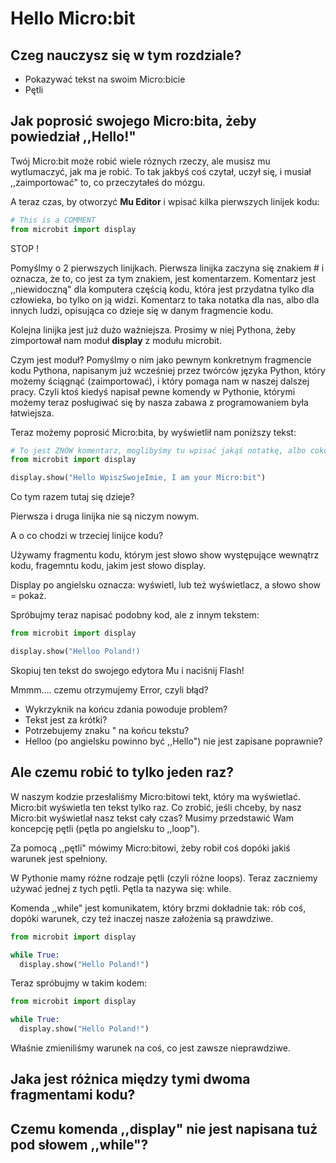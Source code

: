 # Hello Micro:bit

## Czeg nauczysz się w tym rozdziale?

* Pokazywać tekst na swoim Micro:bicie
* Pętli

## Jak poprosić swojego Micro:bita, żeby powiedział ,,Hello!"

Twój Micro:bit może robić wiele róznych rzeczy, ale musisz mu wytlumaczyć, jak ma je robić. To tak jakbyś coś czytał, uczył się, i musiał ,,zaimportować" to, co przeczytałeś do mózgu.

A teraz czas, by otworzyć **Mu Editor** i wpisać kilka pierwszych linijek kodu:

```python
# This is a COMMENT
from microbit import display
```

STOP !

Pomyślmy o 2 pierwszych linijkach. Pierwsza linijka zaczyna się znakiem # i oznacza, że to, co jest za tym znakiem, jest komentarzem. Komentarz jest ,,niewidoczną" dla komputera częścią kodu, która jest przydatna tylko dla człowieka, bo tylko on ją widzi. Komentarz to taka notatka dla nas, albo dla innych ludzi, opisująca co dzieje się w danym fragmencie kodu.

Kolejna linijka jest już dużo ważniejsza. Prosimy w niej Pythona, żeby zimportował nam moduł __display__ z modułu microbit.

Czym jest moduł? Pomyślmy o nim jako pewnym konkretnym fragmencie kodu Pythona, napisanym już wcześniej przez twórców języka Python, który możemy ściągnąć (zaimportować), i który pomaga nam w naszej dalszej pracy. Czyli ktoś kiedyś napisał pewne komendy w Pythonie, którymi możemy teraz posługiwać się by nasza zabawa z programowaniem była łatwiejsza.

Teraz możemy poprosić Micro:bita, by wyświetlił nam poniższy tekst:

```python
# To jest ZNÓW komentarz, moglibyśmy tu wpisać jakąś notatkę, albo cokolwiek innego, to widzi tylko człowiek
from microbit import display

display.show("Hello WpiszSwojeImie, I am your Micro:bit")
```

Co tym razem tutaj się dzieje?

Pierwsza i druga linijka nie są niczym nowym.

A o co chodzi w trzeciej linijce kodu?

Używamy fragmentu kodu, którym jest słowo show występujące wewnątrz kodu, fragemntu kodu, jakim jest słowo display.

Display po angielsku oznacza: wyświetl, lub też wyświetlacz, a słowo show = pokaż.

Spróbujmy teraz napisać podobny kod, ale z innym tekstem:

```python
from microbit import display

display.show("Helloo Poland!)
```

Skopiuj ten tekst do swojego edytora Mu i naciśnij Flash!

Mmmm.... czemu otrzymujemy Error, czyli błąd?

* Wykrzyknik na końcu zdania powoduje problem?
* Tekst jest za krótki?
* Potrzebujemy znaku " na końcu tekstu?
* Helloo (po angielsku powinno być ,,Hello") nie jest zapisane poprawnie?

## Ale czemu robić to tylko jeden raz?

W naszym kodzie przesłaliśmy Micro:bitowi tekt, który ma wyświetlać. Micro:bit wyświetla ten tekst tylko raz.
Co zrobić, jeśli chceby, by nasz Micro:bit wyświetlał nasz tekst cały czas? Musimy przedstawić Wam koncepcję pętli (pętla po angielsku to ,,loop").

Za pomocą ,,pętli" mówimy Micro:bitowi, żeby robił coś dopóki jakiś warunek jest spełniony.

W Pythonie mamy różne rodzaje pętli (czyli różne loops). Teraz zaczniemy używać jednej z tych pętli. Pętla ta nazywa się: while.

Komenda ,,while" jest komunikatem, który brzmi dokładnie tak: rób coś, dopóki warunek, czy też inaczej nasze założenia są prawdziwe.

```python
from microbit import display

while True:
  display.show("Hello Poland!")
```

Teraz spróbujmy w takim kodem:

```python
from microbit import display

while True:
  display.show("Hello Poland!")
```

Właśnie zmieniliśmy warunek na coś, co jest zawsze nieprawdziwe.

## Jaka jest różnica między tymi dwoma fragmentami kodu?

## Czemu komenda ,,display" nie jest napisana tuż pod słowem ,,while"?
